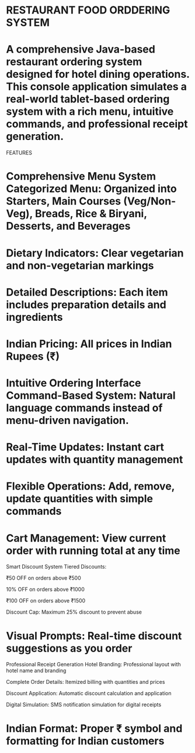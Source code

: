 RESTAURANT FOOD ORDDERING SYSTEM
=====================================================================================================================================================================================================================
A comprehensive Java-based restaurant ordering system designed for hotel dining operations. This console application simulates a real-world tablet-based ordering system with a rich menu, intuitive commands, and professional receipt generation.
=====================================================================================================================================================================================================================
FEATURES

Comprehensive Menu System
Categorized Menu: Organized into Starters, Main Courses (Veg/Non-Veg), Breads, Rice & Biryani, Desserts, and Beverages
=========
Dietary Indicators: Clear vegetarian and non-vegetarian markings
=========
Detailed Descriptions: Each item includes preparation details and ingredients
=========
Indian Pricing: All prices in Indian Rupees (₹)
==================================================================================
Intuitive Ordering Interface
Command-Based System: Natural language commands instead of menu-driven navigation.
=========
Real-Time Updates: Instant cart updates with quantity management
=========
Flexible Operations: Add, remove, update quantities with simple commands
=========
Cart Management: View current order with running total at any time
=================================================================================
Smart Discount System
Tiered Discounts:

₹50 OFF on orders above ₹500

10% OFF on orders above ₹1000

₹100 OFF on orders above ₹1500

Discount Cap: Maximum 25% discount to prevent abuse

Visual Prompts: Real-time discount suggestions as you order
=================================================================================
Professional Receipt Generation
Hotel Branding: Professional layout with hotel name and branding

Complete Order Details: Itemized billing with quantities and prices

Discount Application: Automatic discount calculation and application

Digital Simulation: SMS notification simulation for digital receipts

Indian Format: Proper ₹ symbol and formatting for Indian customers
================================================================================
